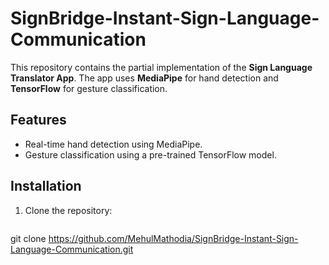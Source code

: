 # SignBridge-Instant-Sign-Language-Communication
This repository contains the partial implementation of the **Sign Language Translator App**. The app uses **MediaPipe** for hand detection and **TensorFlow** for gesture classification.

## Features
- Real-time hand detection using MediaPipe.
- Gesture classification using a pre-trained TensorFlow model.

## Installation
1. Clone the repository:
   ```bash
git clone https://github.com/MehulMathodia/SignBridge-Instant-Sign-Language-Communication.git
